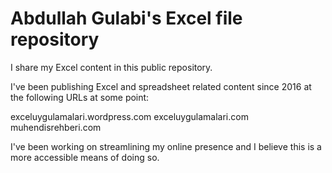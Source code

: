 # Abdullah Gulabi's Excel file repository
I share my Excel content in this public repository.

I've been publishing Excel and spreadsheet related content since 2016 at the following URLs at some point: 

exceluygulamalari.wordpress.com
exceluygulamalari.com
muhendisrehberi.com

I've been working on streamlining my online presence and I believe this is a more accessible means of doing so.
